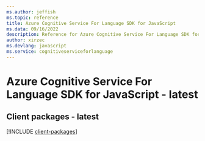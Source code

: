 ```yaml
---
ms.author: jeffish
ms.topic: reference
title: Azure Cognitive Service For Language SDK for JavaScript
ms.data: 09/16/2022
description: Reference for Azure Cognitive Service For Language SDK for JavaScript
author: xirzec
ms.devlang: javascript
ms.service: cognitiveserviceforlanguage
---
```

# Azure Cognitive Service For Language SDK for JavaScript - latest

## Client packages - latest
[!INCLUDE [client-packages](cognitive-service-for-language-client-index.md)]